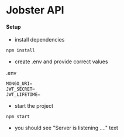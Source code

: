 # Jobster API

#### Setup

- install dependencies

```sh
npm install
```

- create .env and provide correct values

.env

```js
MONGO_URI=
JWT_SECRET=
JWT_LIFETIME=
```

- start the project

```sh
npm start
```

- you should see "Server is listening ...." text
